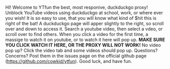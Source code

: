 HI! Welcome to YTfun the best, most responive, duckduckgo proxy! Unblock YouTube videos using duckduckgo at school, work, or where ever you wish! It is so easy to use, that you will know what kind of $hit this is right of the bat! A duckduckgo page will apper slightly to the right, so scroll over and down to access it. Search a youtube video, then select a vdeo, or scroll over to find others. When you click a video for the first time, a massige to watch it on youtube, or to watch it here will pop up. **MAKE SURE YOU CLICK WATCH IT HERE, OR THE PROXY WILL NOT WORK!** No video pop up? Click the video tab and some videos should pop up. Questions? Concerns? Post them in the issues page on the official github page (https://github.com/cowkid/ytfun). Good luck, and have fun. 
